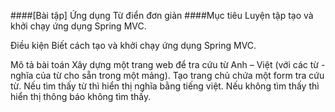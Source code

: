 ####[Bài tập] Ứng dụng Từ điển đơn giản
####Mục tiêu
Luyện tập tạo và khởi chạy ứng dụng Spring MVC.

Điều kiện
Biết cách tạo và khởi chạy ứng dụng Spring MVC.

Mô tả bài toán
Xây dựng một trang web để tra cứu từ Anh – Việt (với các từ - nghĩa của từ cho sẵn trong một mảng). Tạo trang chủ chứa một form tra cứu từ. Nếu tìm thấy từ thì hiển thị nghĩa bằng tiếng việt. Nếu không tìm thấy thì hiển thị thông báo không tìm thấy.